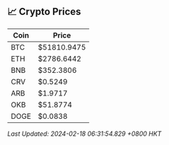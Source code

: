 ## 📈 Crypto Prices

| Coin | Price |
| ---- | ----- |
| BTC | $51810.9475 |
| ETH | $2786.6442 |
| BNB | $352.3806 |
| CRV | $0.5249 |
| ARB | $1.9717 |
| OKB | $51.8774 |
| DOGE | $0.0838 |

_Last Updated: 2024-02-18 06:31:54.829 +0800 HKT_